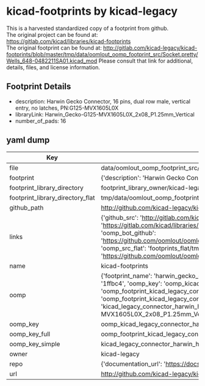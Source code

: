 # kicad-footprints by kicad-legacy  
This is a harvested standardized copy of a footprint from github.  
The original project can be found at:  
https://gitlab.com/kicad/libraries/kicad-footprints  
The original footprint can be found at:
http://gitlab.com/kicad-legacy/kicad-footprints/blob/master/tmp/data/oomlout_oomp_footprint_src/Socket.pretty/Wells_648-0482211SA01.kicad_mod
Please consult that link for additional, details, files, and license information.  
## Footprint Details
* description: Harwin Gecko Connector, 16 pins, dual row male, vertical entry, no latches, PN:G125-MVX1605L0X  
* libraryLink: Harwin_Gecko-G125-MVX1605L0X_2x08_P1.25mm_Vertical  
* number_of_pads: 16  
## yaml dump  
| Key | Value |  
| --- | --- |  
| file | data/oomlout_oomp_footprint_src/kicad-footprints/Connector_Harwin.pretty/Harwin_Gecko-G125-MVX1605L0X_2x08_P1.25mm_Vertical.kicad_mod |  
| footprint | {'description': 'Harwin Gecko Connector, 16 pins, dual row male, vertical entry, no latches, PN:G125-MVX1605L0X', 'libraryLink': 'Harwin_Gecko-G125-MVX1605L0X_2x08_P1.25mm_Vertical', 'number_of_pads': 16} |  
| footprint_library_directory | footprint_library_owner/kicad-legacy_kicad-footprints |  
| footprint_library_directory_flat | tmp/data/oomlout_oomp_footprint_src/footprints_flat/kicad_legacy_connector_harwin_harwin_gecko_g125_mvx1605l0x_2x08_p1_25mm_vertical/working |  
| github_path | http://github.com/kicad-legacy/kicad-footprints/blob/master/tmp/data/oomlout_oomp_footprint_src/Connector_Harwin.pretty/Harwin_Gecko-G125-MVX1605L0X_2x08_P1.25mm_Vertical.kicad_mod |  
| links | {'github_src': 'http://gitlab.com/kicad-legacy/kicad-footprints/blob/master/tmp/data/oomlout_oomp_footprint_src/Socket.pretty/Wells_648-0482211SA01.kicad_mod', 'github_src_repo': 'https://gitlab.com/kicad/libraries/kicad-footprints', 'oomp_bot': 'tmp/data/oomlout_oomp_footprint_src/footprints/kicad_legacy_connector_harwin_harwin_gecko_g125_mvx1605l0x_2x08_p1_25mm_vertical/working', 'oomp_bot_github': 'https://github.com/oomlout/oomlout_oomp_footprint_bot/tree/main/tmp/data/oomlout_oomp_footprint_src/footprints/kicad_legacy_connector_harwin_harwin_gecko_g125_mvx1605l0x_2x08_p1_25mm_vertical/working', 'oomp_src_flat': 'footprints_flat/tmp/data/oomlout_oomp_footprint_src/footprints_flat/kicad_legacy_connector_harwin_harwin_gecko_g125_mvx1605l0x_2x08_p1_25mm_vertical/working', 'oomp_src_flat_github': 'https://github.com/oomlout/oomlout_oomp_footprint_src/tree/main/tmp/data/oomlout_oomp_footprint_src/footprints_flat/kicad_legacy_connector_harwin_harwin_gecko_g125_mvx1605l0x_2x08_p1_25mm_vertical/working'} |  
| name | kicad-footprints |  
| oomp | {'footprint_name': 'harwin_gecko_g125_mvx1605l0x_2x08_p1_25mm_vertical', 'library_name': 'connector_harwin', 'md5': '1ffbc43e1ff0399577d35061f0ea1b9c', 'md5_10': '1ffbc43e1f', 'md5_5': '1ffbc', 'md5_6': '1ffbc4', 'oomp_key': 'oomp_kicad_legacy_connector_harwin_harwin_gecko_g125_mvx1605l0x_2x08_p1_25mm_vertical', 'oomp_key_extra': 'oomp_footprint_kicad_legacy_connector_harwin_harwin_gecko_g125_mvx1605l0x_2x08_p1_25mm_vertical', 'oomp_key_full': 'oomp_footprint_kicad_legacy_connector_harwin_harwin_gecko_g125_mvx1605l0x_2x08_p1_25mm_vertical_1ffbc4', 'oomp_key_simple': 'kicad_legacy_connector_harwin_harwin_gecko_g125_mvx1605l0x_2x08_p1_25mm_vertical', 'original_filename': 'data/oomlout_oomp_footprint_src/kicad-footprints/Connector_Harwin.pretty/Harwin_Gecko-G125-MVX1605L0X_2x08_P1.25mm_Vertical.kicad_mod', 'owner_name': 'kicad_legacy'} |  
| oomp_key | oomp_kicad_legacy_connector_harwin_harwin_gecko_g125_mvx1605l0x_2x08_p1_25mm_vertical |  
| oomp_key_full | oomp_footprint_kicad_legacy_connector_harwin_harwin_gecko_g125_mvx1605l0x_2x08_p1_25mm_vertical |  
| oomp_key_simple | kicad_legacy_connector_harwin_harwin_gecko_g125_mvx1605l0x_2x08_p1_25mm_vertical |  
| owner | kicad-legacy |  
| repo | {'documentation_url': 'https://docs.github.com/rest/repos/repos#get-a-repository', 'message': 'Not Found'} |  
| url | http://github.com/kicad-legacy/kicad-footprints |  

